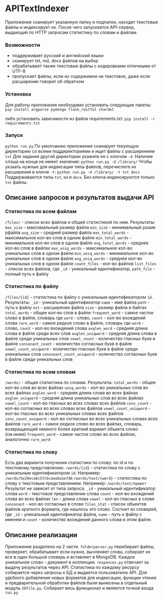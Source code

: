 # APITextIndexer
Приложение сканирует указанную папку и подпапки, находит текстовые файлы и индексирует их. После чего запускается API-сервер, выдающий по HTTP запросам статистику по словам и файлам.

### Возможности
 - поддерживает русский и английский языки
 - сканирует txt, md, docx файлов на выбор
 - обрабатывает также текстовые файлы с кодировками отличными от UTF-8
 - пропускает файлы, если их содержимое не текстовое, даже если расширение говорит об обратном

### Установка
Для работы приложения необходимо установить следующие пакеты:
`pip install argparse pymongo flask_restful chardet`

либо установить зависимости из файла requirements.txt:
`pip install -r requirements.txt`

### Запуск
`python run.py`
По умолчанию приложение сканирует текующую директорию со всеми поддиректориями и ищет файлы c расширением `txt`
Для задания другой директории укажите ее с ключом `-d`. Наличие слэша на конце не имеет значения:
`python run.py -d /library/`
Чтобы укзаать нужные для индексации типы файлов, перечислите их расширения в ключе `-t`:
`python run.py -d /library/ -t txt docx`
Поддерживаются типы `txt`, `md` и `docx`. Без ключа индексируются только `txt` файлы.

## Описание запросов и результатов выдачи API
### Статистика по всем файлам
`/files/` - список всех файлов и общей статистикой по ним. Результаты:
`max_size` - максимальный размер файла
`min_size`  - минимальный разме рфайла
`avg_size` - средний размер файла
`max_total_words` - максимальное кол-во слов в одном файле
`min_total_words`  - минимальное кол-во слов в одном файле
`avg_total_words` - среднее кол-во слов в файлах
`max_uniq_words` - максимальное кол-во уникальных слов в одном файле
`min_uniq_words`  - минимальное кол-во уникальных слов в одном файле
`avg_uniq_words`  - среднее кол-во уникальных слов в одном файле
`count_files`  - кол-во файлов
`list_files` - список всех файлов, где `_id` - уникальный идентификатор, `path_file` - полный путь к файлу

### Статистика по файлу
`/files/{id}` - статистика по файлу с уникальным идентификатором `id`. Результаты:
`_id` - уникальный идентификатор
`name` - имя файла
`path` - путь к файлу
`ext` - расширение файла
`size` - размер файла в байтах
`total_words` - общее кол-во слов в файле
`frequent_word` - самое частое слово в файле, словарь где `word` - слово, `count` - кол-во вхождений слова
`rare_word` - самое редкое слово в файле, словарь где `word` - слово, `count` - кол-во вхождений слова
`avglen_word` - средняя длина слова в файле среди всех слов
`avglen_uniqword` - средняя длина слова в файле среди уникальных слов
`vowel_count` - количество гласных букв в файле
`consonant_count` - количество согласных букв в файле
`vowel_count_uniqword`  - количество гласных букв в файле среди уникальных слов
`consonant_count_uniqword`  - количество согласных букв в файле среди уникальных слов

### Статистика по всем словам
`/words/` - общая статистика по словам. Результаты:
`total_words` - общее кол-во слов во всех файлах
`uniq_words` - кол-во уникальных слов во всех файлах
`avglen_word` - средняя длина слова во всех файлах
`avglen_uniqword` - средняя длина уникальных слов во всех файлах
`vowel_count` - кол-во гласных во всех словах всех файлов
`cons_count` - кол-во согласных во всех словах всех файлов
`vowel_count_uniqword` - кол-во гласных во всех уникальных словах всех файлов
`cons_count_uniqword` - кол-во согласных во всех уникальных словах всех файлов
`rare_word` - самое редкое слово во всех файлах, словарь, возвращающий немного более краткий вариант объекта слово (см.ниже)
`frequent_word` - самое частое слово во всех файлах, аналогично `rare_word`

### Статистика по слову
Есть два варианта получения статистики по слову: по id и по текстовому представлению.
`/words/{id}` - статистика по слову с уникальным идентификатором `id`. Например:
`/words/5e29eca6c57cbcaeeba1e74b`
`/words/text/{word}` - статистика по слову с текстовым представлением. Например:
`/words/text/привет`
Результат не зависит от типа запроса.
`_id` - уникальный идентификатор слова
`word` - текстовое представление слова
`count` - кол-во вхождений слова во всех файлах
`len` - длина слова
`vowel` - кол-во гласных в слове
`consonant` - кол-во согласных в слове
`files_stat` - список объектов файлов краткого формата, где нашлось это слово. Состоит из словарей, где `_id` - уникальный идентификатор файла,  `name` - путь к файлу с именем и  `count` - количество вхождений данного слова в этом файле.

## Описание реализации
Приложение разделено на 2 части. `folderparser.py` перебирает файлы, проверяет, обрабатывает если нужно, вычленяет слова, собирает их все в один большой словарь и вставляет в MongoDB. Каждое уникальное слово - документ в коллекции. `responces.py` отвечает за выдачу результатов через API. Статистика по каждому ресурсу собирается через запросы к БД и выдается пользователю API. Для удобного добавления новых форматов для индексации, функции чтения и предварительной обработки файлов были вынесены в отдельный модуль `IOfile.py`. Собирает весь функционал и является точкой входа `run.py`
